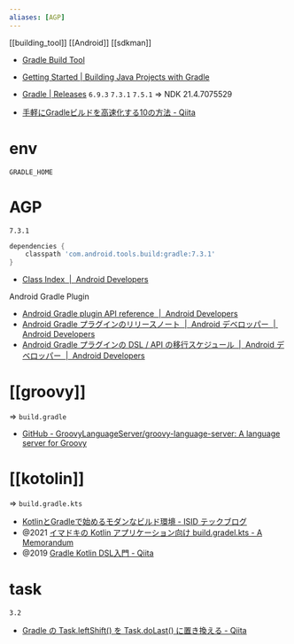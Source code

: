 ```yaml
---
aliases: [AGP]
---
```


[[building_tool]]
[[Android]]
[[sdkman]]

- [Gradle Build Tool](https://gradle.org/)
- [Getting Started | Building Java Projects with Gradle](https://spring.io/guides/gs/gradle/)
- [Gradle | Releases](https://gradle.org/releases/)
`6.9.3`
`7.3.1`
`7.5.1`
=> NDK 21.4.7075529

-  [手軽にGradleビルドを高速化する10の方法 - Qiita](https://qiita.com/kaakaa_hoe/items/741f44f9c23262abbcca)

# env

`GRADLE_HOME`

# AGP
`7.3.1`
```groovy
dependencies {
	classpath 'com.android.tools.build:gradle:7.3.1'
}
```
- [Class Index  |  Android Developers](https://developer.android.com/reference/tools/gradle-api/7.3/classes?hl=ja)

Android Gradle Plugin
- [Android Gradle plugin API reference  |  Android Developers](https://developer.android.com/reference/tools/gradle-api?hl=ja)
- [Android Gradle プラグインのリリースノート  |  Android デベロッパー  |  Android Developers](https://developer.android.com/studio/releases/gradle-plugin?hl=ja)
- [Android Gradle プラグインの DSL / API の移行スケジュール  |  Android デベロッパー  |  Android Developers](https://developer.android.com/studio/releases/gradle-plugin-roadmap?hl=ja)


# [[groovy]]
=> `build.gradle`

- [GitHub - GroovyLanguageServer/groovy-language-server: A language server for Groovy](https://github.com/GroovyLanguageServer/groovy-language-server)

# [[kotolin]]
=> `build.gradle.kts`

- [KotlinとGradleで始めるモダンなビルド環境 - ISID テックブログ](https://tech.isid.co.jp/entry/2022/08/31/Kotlin%E3%81%A8Gradle%E3%81%A7%E5%A7%8B%E3%82%81%E3%82%8B%E3%83%A2%E3%83%80%E3%83%B3%E3%81%AA%E3%83%93%E3%83%AB%E3%83%89%E7%92%B0%E5%A2%83)
- @2021 [イマドキの Kotlin アプリケーション向け build.gradel.kts - A Memorandum](https://blog1.mammb.com/entry/2021/12/06/090000)
- @2019 [Gradle Kotlin DSL入門 - Qiita](https://qiita.com/toliner/items/8b1ed6ed3cc04c22d63d)

# task
`3.2`
- [Gradle の Task.leftShift() を Task.doLast() に置き換える - Qiita](https://qiita.com/ossan_pg/items/608134f44ccf4542edf2)

